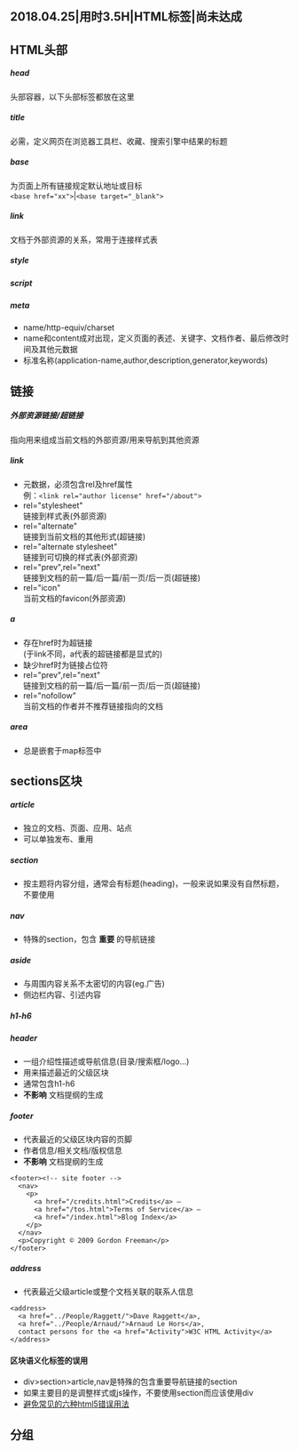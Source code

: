<!-- 日期、学习用时、学习目标、是否达成 -->
2018.04.25|用时3.5H|HTML标签|尚未达成
---

HTML头部
---
##### head
头部容器，以下头部标签都放在这里
##### title
必需，定义网页在浏览器工具栏、收藏、搜索引擎中结果的标题
##### base
为页面上所有链接规定默认地址或目标  
`<base href="xx">`|`<base target="_blank">`
##### link
文档于外部资源的关系，常用于连接样式表
##### style
##### script
##### meta
- name/http-equiv/charset
- name和content成对出现，定义页面的表述、关键字、文档作者、最后修改时间及其他元数据
- 标准名称(application-name,author,description,generator,keywords)

链接
---
##### 外部资源链接/超链接
指向用来组成当前文档的外部资源/用来导航到其他资源
##### link
- 元数据，必须包含rel及href属性  
例：`<link rel="author license" href="/about">`
- rel="stylesheet"  
链接到样式表(外部资源)
- rel="alternate"  
链接到当前文档的其他形式(超链接)
- rel="alternate stylesheet"  
链接到可切换的样式表(外部资源)
- rel="prev",rel="next"  
链接到文档的前一篇/后一篇/前一页/后一页(超链接)
- rel="icon"  
当前文档的favicon(外部资源)
##### a
- 存在href时为超链接  
(于link不同，a代表的超链接都是显式的)
- 缺少href时为链接占位符
- rel="prev",rel="next"  
链接到文档的前一篇/后一篇/前一页/后一页(超链接)
- rel="nofollow"  
当前文档的作者并不推荐链接指向的文档
##### area
- 总是嵌套于map标签中

sections区块
----------
##### article
- 独立的文档、页面、应用、站点
- 可以单独发布、重用
##### section
- 按主题将内容分组，通常会有标题(heading)，一般来说如果没有自然标题，不要使用 
##### nav
- 特殊的section，包含 __重要__ 的导航链接
##### aside
- 与周围内容关系不太密切的内容(eg.广告)
- 侧边栏内容、引述内容
##### h1-h6
##### header
- 一组介绍性描述或导航信息(目录/搜索框/logo...)
- 用来描述最近的父级区块
- 通常包含h1-h6
- __不影响__ 文档提纲的生成
##### footer
- 代表最近的父级区块内容的页脚
- 作者信息/相关文档/版权信息
- __不影响__ 文档提纲的生成
```
<footer><!-- site footer -->
  <nav>
    <p>
      <a href="/credits.html">Credits</a> —
      <a href="/tos.html">Terms of Service</a> —
      <a href="/index.html">Blog Index</a>
    </p>
  </nav>
  <p>Copyright © 2009 Gordon Freeman</p>
</footer>
```
##### address
- 代表最近父级article或整个文档关联的联系人信息  
```
<address>
  <a href="../People/Raggett/">Dave Raggett</a>,
  <a href="../People/Arnaud/">Arnaud Le Hors</a>,
  contact persons for the <a href="Activity">W3C HTML Activity</a>
</address>
```
#### 区块语义化标签的误用
- div>section>article,nav是特殊的包含重要导航链接的section
- 如果主要目的是调整样式或js操作，不要使用section而应该使用div
- [避免常见的六种html5错误用法](http://wlog.cn/html/avoiding-common-html5-mistakes.html)

分组
---